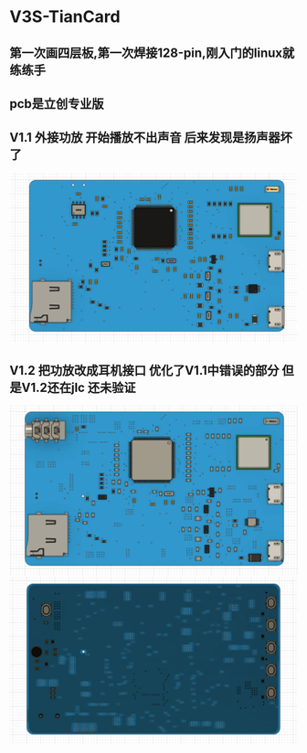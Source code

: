 # V3S-TianCard
## 第一次画四层板,第一次焊接128-pin,刚入门的linux就练练手
## pcb是立创专业版

## V1.1 外接功放 开始播放不出声音 后来发现是扬声器坏了
![3D_front_V1.1](https://github.com/Letian-stu/V3S-TianCard/blob/main/Picture/front_v1.1.bmp)
## V1.2 把功放改成耳机接口 优化了V1.1中错误的部分 但是V1.2还在jlc 还未验证
![3D_front_V1.2](https://github.com/Letian-stu/V3S-TianCard/blob/main/Picture/front_v1.2.png)
![3D_back_V1.2](https://github.com/Letian-stu/V3S-TianCard/blob/main/Picture/back.png)
